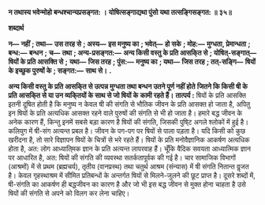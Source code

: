 **न तथास्य भवेन्मोहो बन्धश्चान्यप्रसङ्गत: ।** **योषित्सङ्गाद्यथा पुंसो यथा तत्सङ्गिसङ्गत: ॥ ३५॥** 

**शब्दार्थ** 

**न—** **नहीं** **; तथा—** **उस तरह से** **; अस्य—** **इस मनुष्य का** **; भवेत्—** **हो सके** **; मोह:—** **मुग्धता, प्रेमान्धता** **; बन्ध:—** **बन्धन** **;** **च—** **तथा** **; अन्य-प्रसङ्गत:—** **अन्य किसी वस्तु के प्रति आसकि्त से** **; योषित्-सङ्गात्—** **षियों के प्रति आसक्ति से** **;** **यथा—** **जिस तरह** **; पुंस:—** **मनुष्य का** **; यथा—** **जिस तरह** **; तत्-सङ्गि—** **षियों के इच्छुक पुरुषों के** **; सङ्गत:—** **साथ** **से।** **.** 

**अन्य किसी वस्तु के प्रति आसकि्त से उत्पन्न मुग्धता तथा बन्धन उतने पूर्ण नहीं होते** **जितने कि किसी षी के प्रति आसकि्त से या उन व्यकि्तयों के साथ से जो षियों के** **कामी रहते हैं।** **तात्पर्य :** षियों के प्रति आसक्ति इतनी दूषित होती है कि मनुष्य न केवल षी की संगति से भौतिक जीवन के प्रति आसक्त हो जाता है, अपितु इन षियों के प्रति अत्यधिक आसक्त रहने वाले पुरुषों की संगति से भी हो जाता है। हमारे बद्ध जीवन के अनेक कारण हैं, किन्तु इनमें सबसे बड़ा कारण है षियों की संगति, जिसकी पुषि्ट अगले श्लोकों में हुई है। कलियुग में षी-संग अत्यन्त प्रबल है। जीवन के पग-पग पर षियों से पाला पड़ता है। यदि किसी को कुछ खरीदना है, तो सारे विज्ञापन षियों के चित्रों से भरे रहते हैं। षियों के प्रति मनोवैज्ञानिक आकर्षण अत्यधिक होता है, अत: लोग आध्याति्मक ज्ञान के प्रति अत्यन्त लापरवाह हैं। चूँकि वैदिक सवयता आध्यात्मिक ज्ञान पर आधारित है, अत: षियों की संगति की व्यवस्था सतर्कतापूर्वक की गई है। चार सामाजिक विभागों (आश्रमों) में से प्रथम (ब्रह्मचर्य), तृतीय (वानप्रस्थ) तथा चतुर्थ आश्रम (संन्यास) में षी संगति नितान्त वॢजत है। केवल गृहस्थाश्रम में सीमित प्रतिबन्धों के अन्तर्गत षियों से मिलने-जुलने की छूट प्राप्त है। दूसरे शब्दों में, षी-संगति का आकर्षण ही बद्धजीवन का कारण है और जो भी इस बद्ध जीवन से मुक्त होना चाहता है उसे षियों की संगति से अपने को विलग कर लेना चाहिए।  